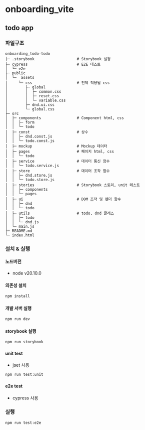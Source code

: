 # onboarding_vite

## todo app

### 파일구조

```text
onboarding_todo-todo
├─ .storybook                   # Storybook 설정
├─ cypress                      # E2E 테스트
│  └─ e2e
├─ public
│  └─  assets
│     └─ css                    # 전체 적용될 css
│        ├─ global
│        │  ├─ common.css
│        │  ├─ reset.css
│        │  └─ variable.css
│        ├─ dnd.ui.css
│        └─ global.css
├─ src
│  ├─ components                # Component html, css
│  │  ├─ form
│  │  └─ todo
│  ├─ const                     # 상수
│  │  ├─ dnd.const.js
│  │  └─ todo.const.js
│  ├─ mockup                    # Mockup 데이터
│  ├─ pages                     # 페이지 html, css
│  │  └─ todo
│  ├─ service                   # 데이터 통신 함수
│  │  └─ todo.service.js
│  ├─ store                     # 데이터 조작 함수
│  │  ├─ dnd.store.js
│  │  └─ todo.store.js
│  ├─ stories                   # Storybook 스토리, unit 테스트
│  │  ├─ components
│  │  └─ pages
│  ├─ ui                        # DOM 조작 및 렌더 함수
│  │  ├─ dnd
│  │  └─ todo
│  ├─ utils                     # todo, dnd 클래스
│  │  ├─ todo
│  │  └─ dnd.js
│  └─ main.js
├─ README.md
└─ index.html
```

### 설치 & 실행

#### 노드버전

- node v20.10.0

#### 의존성 설치

```bash
npm install
```

#### 개발 서버 실행

```bash
npm run dev
```

#### storybook 실행

```bash
npm run storybook
```

#### unit test

- jset 사용

```bash
npm run test:unit
```

#### e2e test

- cypress 사용

### 실행

```bash
npm run test:e2e
```
